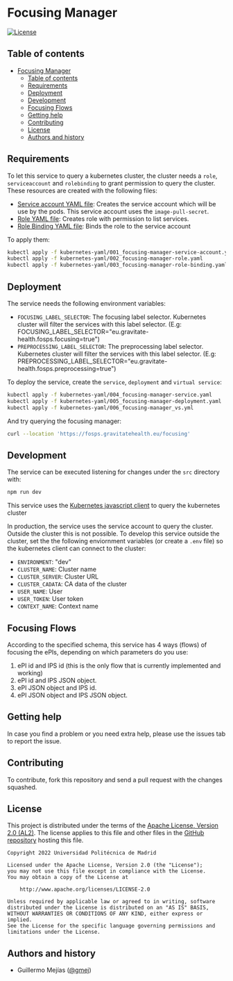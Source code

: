 # Focusing Manager

[![License](https://img.shields.io/badge/license-Apache_2.0-blue.svg)](https://opensource.org/licenses/Apache)

## Table of contents

- [Focusing Manager](#focusing-manager)
  - [Table of contents](#table-of-contents)
  - [Requirements](#requirements)
  - [Deployment](#deployment)
  - [Development](#development)
  - [Focusing Flows](#focusing-flows)
  - [Getting help](#getting-help)
  - [Contributing](#contributing)
  - [License](#license)
  - [Authors and history](#authors-and-history)


## Requirements

To let this service to query a kubernetes cluster, the cluster needs a `role`, `serviceaccount` and `rolebinding` to grant permission to query the cluster. These resources are created with the following files:
- [Service account YAML file](./kubernetes-yaml/001_focusing-manager-service-account.yaml): Creates the service account which will be use by the pods. This service account uses the `image-pull-secret`.
- [Role YAML file](./kubernetes-yaml/002_focusing-manager-role.yaml): Creates role with permission to list services.
- [Role Binding YAML file](./kubernetes-yaml/003_focusing-manager-role-binding.yaml): Binds the role to the service account

To apply them: 
```bash
kubectl apply -f kubernetes-yaml/001_focusing-manager-service-account.yaml
kubectl apply -f kubernetes-yaml/002_focusing-manager-role.yaml
kubectl apply -f kubernetes-yaml/003_focusing-manager-role-binding.yaml
```

## Deployment

The service needs the following environment variables:
- `FOCUSING_LABEL_SELECTOR`: The focusing label selector. Kubernetes cluster will filter the services with this label selector. (E.g: FOCUSING_LABEL_SELECTOR="eu.gravitate-health.fosps.focusing=true")
- `PREPROCESSING_LABEL_SELECTOR`: The preprocessing label selector. Kubernetes cluster will filter the services with this label selector. (E.g: PREPROCESSING_LABEL_SELECTOR="eu.gravitate-health.fosps.preprocessing=true")

To deploy the service, create the `service`, `deployment` and `virtual service`:
```bash
kubectl apply -f kubernetes-yaml/004_focusing-manager-service.yaml
kubectl apply -f kubernetes-yaml/005_focusing-manager-deployment.yaml
kubectl apply -f kubernetes-yaml/006_focusing-manager_vs.yml
```

And try querying the focusing manager:
```bash
curl --location 'https://fosps.gravitatehealth.eu/focusing'
```

## Development

The service can be executed listening for changes under the `src` directory with:
```bash
npm run dev
```

This service uses the [Kubernetes javascript client](https://github.com/kubernetes-client/javascript) to query the kubernetes cluster

In production, the service uses the service account to query the cluster. Outside the cluster this is not possible. To develop this service outside the cluster, set the the following enviornment variables (or create a `.env` file) so the kubernetes client can connect to the cluster:
- `ENVIRONMENT`: "dev"
- `CLUSTER_NAME`: Cluster name
- `CLUSTER_SERVER`: Cluster URL
- `CLUSTER_CADATA`: CA data of the cluster
- `USER_NAME`: User
- `USER_TOKEN`: User token
- `CONTEXT_NAME`: Context name

## Focusing Flows

According to the specified schema, this service has 4 ways (flows) of focusing the ePIs, depending on which parameters do you use:

1. ePI id and IPS id (this is the only flow that is currently implemented and working)
2. ePI id and IPS JSON object.
3. ePI JSON object and IPS id.
4. ePI JSON object and IPS JSON object.

Getting help
------------
In case you find a problem or you need extra help, please use the issues tab to report the issue.

Contributing
------------
To contribute, fork this repository and send a pull request with the changes squashed.

License
------------

This project is distributed under the terms of the [Apache License, Version 2.0 (AL2)](https://www.apache.org/licenses/LICENSE-2.0). The license applies to this file and other files in the [GitHub repository](https://github.com/Gravitate-Health/keycloak) hosting this file.
```
Copyright 2022 Universidad Politécnica de Madrid

Licensed under the Apache License, Version 2.0 (the "License");
you may not use this file except in compliance with the License.
You may obtain a copy of the License at

    http://www.apache.org/licenses/LICENSE-2.0

Unless required by applicable law or agreed to in writing, software
distributed under the License is distributed on an "AS IS" BASIS,
WITHOUT WARRANTIES OR CONDITIONS OF ANY KIND, either express or implied.
See the License for the specific language governing permissions and
limitations under the License.
```

Authors and history
---------------------------
- Guillermo Mejías ([@gmej](https://github.com/gmej))
